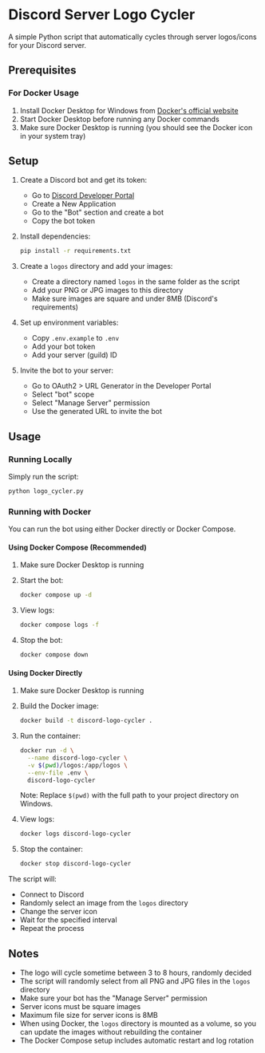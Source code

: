 # Discord Server Logo Cycler

A simple Python script that automatically cycles through server logos/icons for your Discord server.

## Prerequisites

### For Docker Usage
1. Install Docker Desktop for Windows from [Docker's official website](https://www.docker.com/products/docker-desktop)
2. Start Docker Desktop before running any Docker commands
3. Make sure Docker Desktop is running (you should see the Docker icon in your system tray)

## Setup

1. Create a Discord bot and get its token:
   - Go to [Discord Developer Portal](https://discord.com/developers/applications)
   - Create a New Application
   - Go to the "Bot" section and create a bot
   - Copy the bot token

2. Install dependencies:
   ```bash
   pip install -r requirements.txt
   ```

3. Create a `logos` directory and add your images:
   - Create a directory named `logos` in the same folder as the script
   - Add your PNG or JPG images to this directory
   - Make sure images are square and under 8MB (Discord's requirements)

4. Set up environment variables:
   - Copy `.env.example` to `.env`
   - Add your bot token
   - Add your server (guild) ID

5. Invite the bot to your server:
   - Go to OAuth2 > URL Generator in the Developer Portal
   - Select "bot" scope
   - Select "Manage Server" permission
   - Use the generated URL to invite the bot

## Usage

### Running Locally

Simply run the script:
```bash
python logo_cycler.py
```

### Running with Docker

You can run the bot using either Docker directly or Docker Compose.

#### Using Docker Compose (Recommended)

1. Make sure Docker Desktop is running
2. Start the bot:
   ```bash
   docker compose up -d
   ```

3. View logs:
   ```bash
   docker compose logs -f
   ```

4. Stop the bot:
   ```bash
   docker compose down
   ```

#### Using Docker Directly

1. Make sure Docker Desktop is running
2. Build the Docker image:
   ```bash
   docker build -t discord-logo-cycler .
   ```

3. Run the container:
   ```bash
   docker run -d \
     --name discord-logo-cycler \
     -v $(pwd)/logos:/app/logos \
     --env-file .env \
     discord-logo-cycler
   ```

   Note: Replace `$(pwd)` with the full path to your project directory on Windows.

4. View logs:
   ```bash
   docker logs discord-logo-cycler
   ```

5. Stop the container:
   ```bash
   docker stop discord-logo-cycler
   ```

The script will:
- Connect to Discord
- Randomly select an image from the `logos` directory
- Change the server icon
- Wait for the specified interval
- Repeat the process

## Notes

- The logo will cycle sometime between 3 to 8 hours, randomly decided
- The script will randomly select from all PNG and JPG files in the `logos` directory
- Make sure your bot has the "Manage Server" permission
- Server icons must be square images
- Maximum file size for server icons is 8MB
- When using Docker, the `logos` directory is mounted as a volume, so you can update the images without rebuilding the container
- The Docker Compose setup includes automatic restart and log rotation 